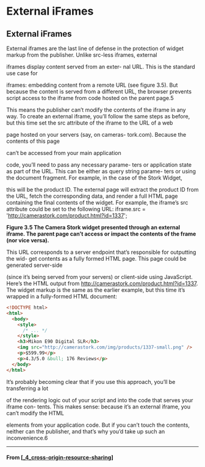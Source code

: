 # External iFrames

## **External iFrames**

External iframes are the last line of defense in
the protection of widget markup from the
publisher. Unlike src-less iframes, external

iframes display content served from an exter-
nal URL. This is the standard use case for

iframes: embedding content from a remote
URL (see figure 3.5). But because the content
is served from a different URL, the browser
prevents script access to the iframe from code
hosted on the parent page.5

This means the
publisher can’t modify the contents of the
iframe in any way.
To create an external iframe, you’ll follow
the same steps as before, but this time set the
src attribute of the iframe to the URL of a web

page hosted on your servers (say, on cameras-
tork.com). Because the contents of this page

can’t be accessed from your main application

code, you’ll need to pass any necessary parame-
ters or application state as part of the URL. This can be either as query string parame-
ters or using the document fragment. For example, in the case of the Stork Widget,

this will be the product ID. The external page will extract the product ID from the
URL, fetch the corresponding data, and render a full HTML page containing the final
contents of the widget.
For example, the iframe’s src attribute could be set to the following URL:
iframe.src = 'http://camerastork.com/product.html?id=1337';

**Figure 3.5 The Camera Stork widget presented through an external iframe. The parent page can’t access or impact the contents of the frame (nor vice versa).**

This URL corresponds to a server endpoint that’s responsible for outputting the wid-
get contents as a fully formed HTML page. This page could be generated server-side

(since it’s being served from your servers) or client-side using JavaScript.
Here’s the HTML output from http://camerastork.com/product.html?id=1337.
The widget markup is the same as the earlier example, but this time it’s wrapped in a
fully-formed HTML document:

```html
<!DOCTYPE html>
<html>
  <body>
    <style>
      /* ... */
    </style>
    <h3>Mikon E90 Digital SLR</h3>
    <img src="http://camerastork.com/img/products/1337-small.png" />
    <p>$599.99</p>
    <p>4.3/5.0 &bull; 176 Reviews</p>
  </body>
</html>
```

It’s probably becoming clear that if you use this approach, you’ll be transferring a lot

of the rendering logic out of your script and into the code that serves your iframe con-
tents. This makes sense: because it’s an external iframe, you can’t modify the HTML

elements from your application code. But if you can’t touch the contents, neither can
the publisher, and that’s why you’d take up such an inconvenience.6

---

#### From [[_4_cross-origin-resource-sharing]]

[//begin]: # "Autogenerated link references for markdown compatibility"
[_4_cross-origin-resource-sharing]: _4_cross-origin-resource-sharing "Cross-Origin Resouce Sharing"
[//end]: # "Autogenerated link references"
